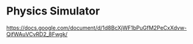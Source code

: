 # Physics Simulator

https://docs.google.com/document/d/1d8BcXjWF1bPuGfM2PeCxXdvw-QjfWAuVCvRD2_8Fwgk/

